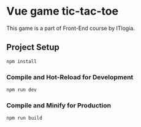 # Vue game tic-tac-toe

This game is a part of Front-End course by ITlogia.

## Project Setup

```sh
npm install
```

### Compile and Hot-Reload for Development

```sh
npm run dev
```

### Compile and Minify for Production

```sh
npm run build
```
